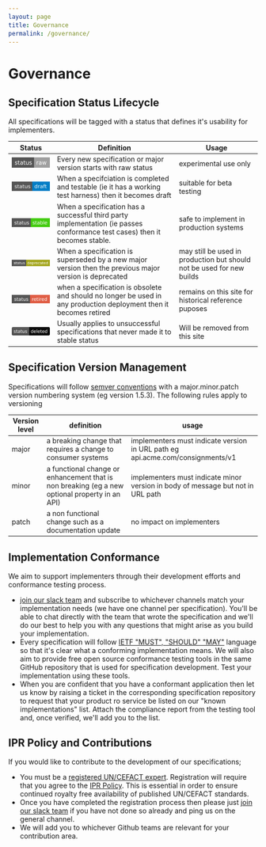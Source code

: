```yaml
---
layout: page
title: Governance
permalink: /governance/
---
```

# Governance

## Specification Status Lifecycle

All specifications will be tagged with a status that defines it's usability for implementers.

|Status|Definition|Usage|
|---|---|---|
|![Raw](../images/raw.svg)|Every new specification or major version starts with raw status|experimental use only|
|![Draft](../images/draft.svg)|When a specifciation is completed and testable (ie it has a working test harness) then it becomes draft|suitable for beta testing|
|![Stable](../images/stable.svg)|When a specification has a successful third party implementation (ie passes conformance test cases) then it becomes stable.|safe to implement in production systems|
|![Deprecated](../images/deprecated.svg)|When a specification is superseded by a new major version then the previous major version is deprecated|may still be used in production but should not be used for new builds|
|![Retired](../images/retired.svg)|when a specification is obsolete and should no longer be used in any production deployment then it becomes retired|remains on this site for historical reference puposes|
|![Deleted](../images/deleted.svg)|Usually applies to unsuccessful specifications that never made it to stable status|Will be removed from this site|

## Specification Version Management

Specifications will follow [semver conventions](https://semver.org/) with a major.minor.patch version numbering system (eg version 1.5.3). The following rules apply to versioning

|Version level|definition|usage|
|---|---|---|
|major|a breaking change that requires a change to consumer systems|implementers must indicate version in URL path eg api.acme.com/consignments/v1|
|minor|a functional change or enhancement that is non breaking (eg a new optional property in an API)|implementers must indicate minor version in body of message but not in URL path|
|patch|a non functional change such as a documentation update|no impact on implementers|

## Implementation Conformance

We aim to support implementers through their development efforts and conformance testing process.

* [join our slack team](http://chat.edi3.org/) and subscribe to whichever channels match your implementation needs (we have one channel per specification). You'll be able to chat directly with the team that wrote the specification and we'll do our best to help you with any questions that might arise as you build your implementation.
* Every specification will follow  [IETF "MUST", "SHOULD" "MAY"](https://www.ietf.org/rfc/rfc2119.txt) language so that it's clear what a conforming implementation means.  We will also aim to provide free open source conformance testing tools in the same GitHub repository that is used for specification development. Test your implementation using these tools.
* When you are confident that you have a conformant application then let us know by raising a ticket in the corresponding specification repository to request that your product ro service be listed on our "known implementations" list.  Attach the compliance report from the testing tool and, once verified, we'll add you to the list.

## IPR Policy and Contributions

If you would like to contribute to the development of our specifications;

* You must be a [registered UN/CEFACT expert](https://uncefact.unece.org/display/uncefactpublic/UNCEFACT+Expert+Registration). Registration will require that you agree to the [IPR Policy](https://www.unece.org/fileadmin/DAM/cefact/cf_plenary/plenary12/ECE_TRADE_C_CEFACT_2010_20_Rev2E_UpdatedIPRpolicy.pdf). This is essential in order to ensure continued royalty free availability of published UN/CEFACT standards. 
* Once you have completed the registration process then please just [join our slack team](http://chat.edi3.org/) if you have not done so already and ping us on the general channel. 
* We will add you to whichever Github teams are relevant for your contribution area.



